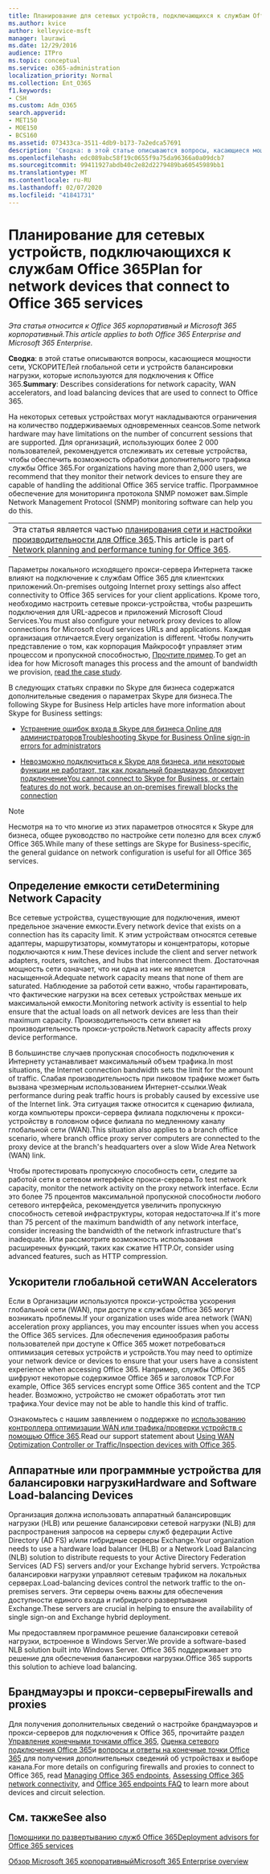 ```yaml
---
title: Планирование для сетевых устройств, подключающихся к службам Office 365
ms.author: kvice
author: kelleyvice-msft
manager: laurawi
ms.date: 12/29/2016
audience: ITPro
ms.topic: conceptual
ms.service: o365-administration
localization_priority: Normal
ms.collection: Ent_O365
f1.keywords:
- CSH
ms.custom: Adm_O365
search.appverid:
- MET150
- MOE150
- BCS160
ms.assetid: 073433ca-3511-4db9-b173-7a2edca57691
description: 'Сводка: в этой статье описываются вопросы, касающиеся мощности сети, ускорителей глобальной сети и устройств балансировки нагрузки, которые используются для подключения к Office 365.'
ms.openlocfilehash: edc089abc58f19c0655f9a75da96366a0a09dcb7
ms.sourcegitcommit: 99411927abdb40c2e82d2279489ba60545989bb1
ms.translationtype: MT
ms.contentlocale: ru-RU
ms.lasthandoff: 02/07/2020
ms.locfileid: "41841731"
---
```

# <a name="plan-for-network-devices-that-connect-to-office-365-services"></a><span data-ttu-id="357e6-103">Планирование для сетевых устройств, подключающихся к службам Office 365</span><span class="sxs-lookup"><span data-stu-id="357e6-103">Plan for network devices that connect to Office 365 services</span></span>

<span data-ttu-id="357e6-104">*Эта статья относится к Office 365 корпоративный и Microsoft 365 корпоративный.*</span><span class="sxs-lookup"><span data-stu-id="357e6-104">*This article applies to both Office 365 Enterprise and Microsoft 365 Enterprise.*</span></span>
  
<span data-ttu-id="357e6-105">**Сводка**: в этой статье описываются вопросы, касающиеся мощности сети, УСКОРИТЕЛей глобальной сети и устройств балансировки нагрузки, которые используются для подключения к Office 365.</span><span class="sxs-lookup"><span data-stu-id="357e6-105">**Summary**: Describes considerations for network capacity, WAN accelerators, and load balancing devices that are used to connect to Office 365.</span></span>

<span data-ttu-id="357e6-106">На некоторых сетевых устройствах могут накладываются ограничения на количество поддерживаемых одновременных сеансов.</span><span class="sxs-lookup"><span data-stu-id="357e6-106">Some network hardware may have limitations on the number of concurrent sessions that are supported.</span></span> <span data-ttu-id="357e6-107">Для организаций, использующих более 2 000 пользователей, рекомендуется отслеживать их сетевые устройства, чтобы обеспечить возможность обработки дополнительного трафика службы Office 365.</span><span class="sxs-lookup"><span data-stu-id="357e6-107">For organizations having more than 2,000 users, we recommend that they monitor their network devices to ensure they are capable of handling the additional Office 365 service traffic.</span></span> <span data-ttu-id="357e6-108">Программное обеспечение для мониторинга протокола SNMP поможет вам.</span><span class="sxs-lookup"><span data-stu-id="357e6-108">Simple Network Management Protocol (SNMP) monitoring software can help you do this.</span></span>

||
|:-----|
| <span data-ttu-id="357e6-109">Эта статья является частью [планирования сети и настройки производительности для Office 365](https://aka.ms/tune).</span><span class="sxs-lookup"><span data-stu-id="357e6-109">This article is part of [Network planning and performance tuning for Office 365](https://aka.ms/tune).</span></span>|

<span data-ttu-id="357e6-110">Параметры локального исходящего прокси-сервера Интернета также влияют на подключение к службам Office 365 для клиентских приложений.</span><span class="sxs-lookup"><span data-stu-id="357e6-110">On-premises outgoing Internet proxy settings also affect connectivity to Office 365 services for your client applications.</span></span> <span data-ttu-id="357e6-111">Кроме того, необходимо настроить сетевые прокси-устройства, чтобы разрешить подключения для URL-адресов и приложений Microsoft Cloud Services.</span><span class="sxs-lookup"><span data-stu-id="357e6-111">You must also configure your network proxy devices to allow connections for Microsoft cloud services URLs and applications.</span></span> <span data-ttu-id="357e6-112">Каждая организация отличается.</span><span class="sxs-lookup"><span data-stu-id="357e6-112">Every organization is different.</span></span> <span data-ttu-id="357e6-113">Чтобы получить представление о том, как корпорация Майкрософт управляет этим процессом и пропускной способностью, [Прочтите пример](https://www.microsoft.com/itshowcase/Article/Content/631/Optimizing-network-performance-for-Microsoft-Office-365).</span><span class="sxs-lookup"><span data-stu-id="357e6-113">To get an idea for how Microsoft manages this process and the amount of bandwidth we provision, [read the case study](https://www.microsoft.com/itshowcase/Article/Content/631/Optimizing-network-performance-for-Microsoft-Office-365).</span></span>
  
<span data-ttu-id="357e6-114">В следующих статьях справки по Skype для бизнеса содержатся дополнительные сведения о параметрах Skype для бизнеса.</span><span class="sxs-lookup"><span data-stu-id="357e6-114">The following Skype for Business Help articles have more information about Skype for Business settings:</span></span>
  
- [<span data-ttu-id="357e6-115">Устранение ошибок входа в Skype для бизнеса Online для администраторов</span><span class="sxs-lookup"><span data-stu-id="357e6-115">Troubleshooting Skype for Business Online sign-in errors for administrators</span></span>](https://docs.microsoft.com/skypeforbusiness/set-up-skype-for-business-online/troubleshooting-sign-in-errors-for-admins)

- [<span data-ttu-id="357e6-116">Невозможно подключиться к Skype для бизнеса, или некоторые функции не работают, так как локальный брандмауэр блокирует подключение</span><span class="sxs-lookup"><span data-stu-id="357e6-116">You cannot connect to Skype for Business, or certain features do not work, because an on-premises firewall blocks the connection</span></span>](https://go.microsoft.com/fwlink/p/?LinkID=243625)

> [!NOTE]
> <span data-ttu-id="357e6-117">Несмотря на то что многие из этих параметров относятся к Skype для бизнеса, общее руководство по настройке сети полезно для всех служб Office 365.</span><span class="sxs-lookup"><span data-stu-id="357e6-117">While many of these settings are Skype for Business-specific, the general guidance on network configuration is useful for all Office 365 services.</span></span>
  
## <a name="determining-network-capacity"></a><span data-ttu-id="357e6-118">Определение емкости сети</span><span class="sxs-lookup"><span data-stu-id="357e6-118">Determining Network Capacity</span></span>

<span data-ttu-id="357e6-119">Все сетевые устройства, существующие для подключения, имеют предельное значение емкости.</span><span class="sxs-lookup"><span data-stu-id="357e6-119">Every network device that exists on a connection has its capacity limit.</span></span> <span data-ttu-id="357e6-120">К этим устройствам относятся сетевые адаптеры, маршрутизаторы, коммутаторы и концентраторы, которые подключаются к ним.</span><span class="sxs-lookup"><span data-stu-id="357e6-120">These devices include the client and server network adapters, routers, switches, and hubs that interconnect them.</span></span> <span data-ttu-id="357e6-121">Достаточная мощность сети означает, что ни одна из них не является насыщенной.</span><span class="sxs-lookup"><span data-stu-id="357e6-121">Adequate network capacity means that none of them are saturated.</span></span> <span data-ttu-id="357e6-122">Наблюдение за работой сети важно, чтобы гарантировать, что фактические нагрузки на всех сетевых устройствах меньше их максимальной емкости.</span><span class="sxs-lookup"><span data-stu-id="357e6-122">Monitoring network activity is essential to help ensure that the actual loads on all network devices are less than their maximum capacity.</span></span> <span data-ttu-id="357e6-123">Производительность сети влияет на производительность прокси-устройств.</span><span class="sxs-lookup"><span data-stu-id="357e6-123">Network capacity affects proxy device performance.</span></span>
  
<span data-ttu-id="357e6-124">В большинстве случаев пропускная способность подключения к Интернету устанавливает максимальный объем трафика.</span><span class="sxs-lookup"><span data-stu-id="357e6-124">In most situations, the Internet connection bandwidth sets the limit for the amount of traffic.</span></span> <span data-ttu-id="357e6-125">Слабая производительность при пиковом трафике может быть вызвана чрезмерным использованием Интернет-ссылки.</span><span class="sxs-lookup"><span data-stu-id="357e6-125">Weak performance during peak traffic hours is probably caused by excessive use of the Internet link.</span></span> <span data-ttu-id="357e6-126">Эта ситуация также относится к сценарию филиала, когда компьютеры прокси-сервера филиала подключены к прокси-устройству в головном офисе филиала по медленному каналу глобальной сети (WAN).</span><span class="sxs-lookup"><span data-stu-id="357e6-126">This situation also applies to a branch office scenario, where branch office proxy server computers are connected to the proxy device at the branch's headquarters over a slow Wide Area Network (WAN) link.</span></span>
  
<span data-ttu-id="357e6-127">Чтобы протестировать пропускную способность сети, следите за работой сети в сетевом интерфейсе прокси-сервера.</span><span class="sxs-lookup"><span data-stu-id="357e6-127">To test network capacity, monitor the network activity on the proxy network interface.</span></span> <span data-ttu-id="357e6-128">Если это более 75 процентов максимальной пропускной способности любого сетевого интерфейса, рекомендуется увеличить пропускную способность сетевой инфраструктуры, которая недостаточна.</span><span class="sxs-lookup"><span data-stu-id="357e6-128">If it's more than 75 percent of the maximum bandwidth of any network interface, consider increasing the bandwidth of the network infrastructure that's inadequate.</span></span> <span data-ttu-id="357e6-129">Или рассмотрите возможность использования расширенных функций, таких как сжатие HTTP.</span><span class="sxs-lookup"><span data-stu-id="357e6-129">Or, consider using advanced features, such as HTTP compression.</span></span>
  
## <a name="wan-accelerators"></a><span data-ttu-id="357e6-130">Ускорители глобальной сети</span><span class="sxs-lookup"><span data-stu-id="357e6-130">WAN Accelerators</span></span>

<span data-ttu-id="357e6-131">Если в Организации используются прокси-устройства ускорения глобальной сети (WAN), при доступе к службам Office 365 могут возникать проблемы.</span><span class="sxs-lookup"><span data-stu-id="357e6-131">If your organization uses wide area network (WAN) acceleration proxy appliances, you may encounter issues when you access the Office 365 services.</span></span> <span data-ttu-id="357e6-132">Для обеспечения единообразия работы пользователей при доступе к Office 365 может потребоваться оптимизация сетевых устройств и устройств.</span><span class="sxs-lookup"><span data-stu-id="357e6-132">You may need to optimize your network device or devices to ensure that your users have a consistent experience when accessing Office 365.</span></span> <span data-ttu-id="357e6-133">Например, службы Office 365 шифруют некоторые содержимое Office 365 и заголовок TCP.</span><span class="sxs-lookup"><span data-stu-id="357e6-133">For example, Office 365 services encrypt some Office 365 content and the TCP header.</span></span> <span data-ttu-id="357e6-134">Возможно, устройство не сможет обработать этот тип трафика.</span><span class="sxs-lookup"><span data-stu-id="357e6-134">Your device may not be able to handle this kind of traffic.</span></span>
  
<span data-ttu-id="357e6-135">Ознакомьтесь с нашим заявлением о поддержке по [использованию контроллера оптимизации WAN или трафика/проверки устройств с помощью Office 365](https://support.microsoft.com/kb/2690045).</span><span class="sxs-lookup"><span data-stu-id="357e6-135">Read our support statement about [Using WAN Optimization Controller or Traffic/Inspection devices with Office 365](https://support.microsoft.com/kb/2690045).</span></span>
  
## <a name="hardware-and-software-load-balancing-devices"></a><span data-ttu-id="357e6-136">Аппаратные или программные устройства для балансировки нагрузки</span><span class="sxs-lookup"><span data-stu-id="357e6-136">Hardware and Software Load-balancing Devices</span></span>

<span data-ttu-id="357e6-137">Организация должна использовать аппаратный балансировщик нагрузки (HLB) или решение балансировки сетевой нагрузки (NLB) для распространения запросов на серверы служб федерации Active Directory (AD FS) и/или гибридные серверы Exchange.</span><span class="sxs-lookup"><span data-stu-id="357e6-137">Your organization needs to use a hardware load balancer (HLB) or a Network Load Balancing (NLB) solution to distribute requests to your Active Directory Federation Services (AD FS) servers and/or your Exchange hybrid servers.</span></span> <span data-ttu-id="357e6-138">Устройства балансировки нагрузки управляют сетевым трафиком на локальных серверах.</span><span class="sxs-lookup"><span data-stu-id="357e6-138">Load-balancing devices control the network traffic to the on-premises servers.</span></span> <span data-ttu-id="357e6-139">Эти серверы очень важны для обеспечения доступности единого входа и гибридного развертывания Exchange.</span><span class="sxs-lookup"><span data-stu-id="357e6-139">These servers are crucial in helping to ensure the availability of single sign-on and Exchange hybrid deployment.</span></span>
  
<span data-ttu-id="357e6-140">Мы предоставляем программное решение балансировки сетевой нагрузки, встроенное в Windows Server.</span><span class="sxs-lookup"><span data-stu-id="357e6-140">We provide a software-based NLB solution built into Windows Server.</span></span> <span data-ttu-id="357e6-141">Office 365 поддерживает это решение для обеспечения балансировки нагрузки.</span><span class="sxs-lookup"><span data-stu-id="357e6-141">Office 365 supports this solution to achieve load balancing.</span></span>
  
## <a name="firewalls-and-proxies"></a><span data-ttu-id="357e6-142">Брандмауэры и прокси-серверы</span><span class="sxs-lookup"><span data-stu-id="357e6-142">Firewalls and proxies</span></span>

<span data-ttu-id="357e6-143">Для получения дополнительных сведений о настройке брандмауэров и прокси-серверов для подключения к Office 365, прочитайте раздел [Управление конечными точками office 365](https://support.office.com/article/99cab9d4-ef59-4207-9f2b-3728eb46bf9a), [Оценка сетевого подключения Office 365](assessing-network-connectivity.md)и [вопросы и ответы на конечные точки Office 365](https://support.office.com/article/d4088321-1c89-4b96-9c99-54c75cae2e6d) для получения дополнительных сведений об устройствах и выборе канала.</span><span class="sxs-lookup"><span data-stu-id="357e6-143">For more details on configuring firewalls and proxies to connect to Office 365, read [Managing Office 365 endpoints](https://support.office.com/article/99cab9d4-ef59-4207-9f2b-3728eb46bf9a), [Assessing Office 365 network connectivity](assessing-network-connectivity.md), and [Office 365 endpoints FAQ](https://support.office.com/article/d4088321-1c89-4b96-9c99-54c75cae2e6d) to learn more about devices and circuit selection.</span></span>
  
## <a name="see-also"></a><span data-ttu-id="357e6-144">См. также</span><span class="sxs-lookup"><span data-stu-id="357e6-144">See also</span></span>

[<span data-ttu-id="357e6-145">Помощники по развертыванию служб Office 365</span><span class="sxs-lookup"><span data-stu-id="357e6-145">Deployment advisors for Office 365 services</span></span>](deployment-advisors-for-office-365.md)

[<span data-ttu-id="357e6-146">Обзор Microsoft 365 корпоративный</span><span class="sxs-lookup"><span data-stu-id="357e6-146">Microsoft 365 Enterprise overview</span></span>](https://docs.microsoft.com/microsoft-365/enterprise/microsoft-365-overview)
